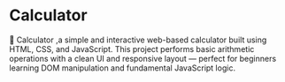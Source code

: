 # Calculator

🧮 Calculator
,a simple and interactive web-based calculator built using HTML, CSS, and JavaScript.
This project performs basic arithmetic operations with a clean UI and responsive layout — perfect for beginners learning DOM manipulation and fundamental JavaScript logic.
